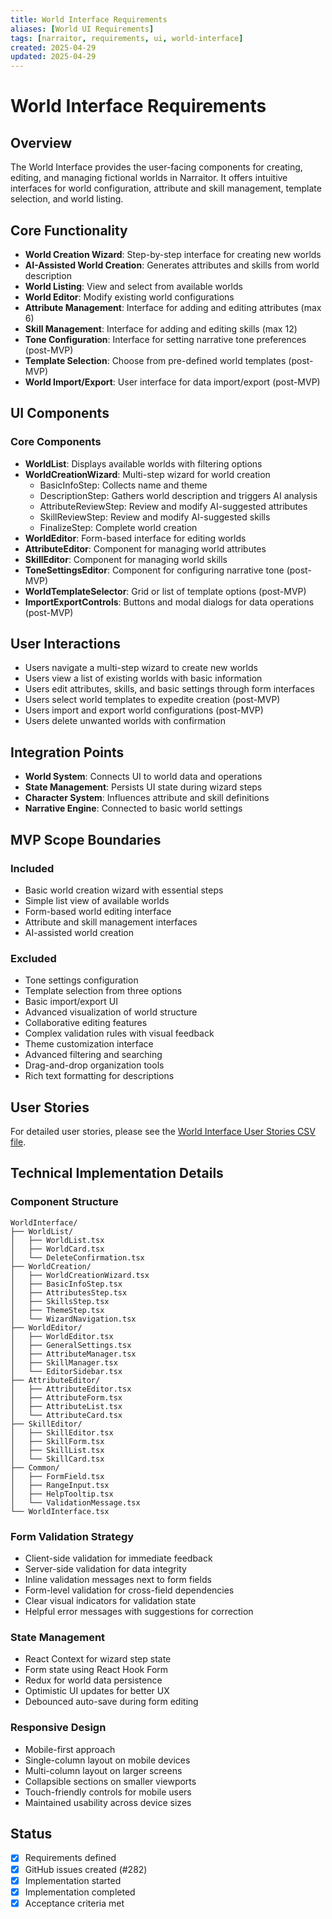 ```yaml
---
title: World Interface Requirements
aliases: [World UI Requirements]
tags: [narraitor, requirements, ui, world-interface]
created: 2025-04-29
updated: 2025-04-29
---
```


# World Interface Requirements

## Overview
The World Interface provides the user-facing components for creating, editing, and managing fictional worlds in Narraitor. It offers intuitive interfaces for world configuration, attribute and skill management, template selection, and world listing.

## Core Functionality
- **World Creation Wizard**: Step-by-step interface for creating new worlds
- **AI-Assisted World Creation**: Generates attributes and skills from world description
- **World Listing**: View and select from available worlds
- **World Editor**: Modify existing world configurations
- **Attribute Management**: Interface for adding and editing attributes (max 6)
- **Skill Management**: Interface for adding and editing skills (max 12)
- **Tone Configuration**: Interface for setting narrative tone preferences (post-MVP)
- **Template Selection**: Choose from pre-defined world templates (post-MVP)
- **World Import/Export**: User interface for data import/export (post-MVP)

## UI Components

### Core Components
- **WorldList**: Displays available worlds with filtering options
- **WorldCreationWizard**: Multi-step wizard for world creation
  - BasicInfoStep: Collects name and theme
  - DescriptionStep: Gathers world description and triggers AI analysis
  - AttributeReviewStep: Review and modify AI-suggested attributes
  - SkillReviewStep: Review and modify AI-suggested skills  
  - FinalizeStep: Complete world creation
- **WorldEditor**: Form-based interface for editing worlds
- **AttributeEditor**: Component for managing world attributes
- **SkillEditor**: Component for managing world skills
- **ToneSettingsEditor**: Component for configuring narrative tone (post-MVP)
- **WorldTemplateSelector**: Grid or list of template options (post-MVP)
- **ImportExportControls**: Buttons and modal dialogs for data operations (post-MVP)

## User Interactions
- Users navigate a multi-step wizard to create new worlds
- Users view a list of existing worlds with basic information
- Users edit attributes, skills, and basic settings through form interfaces
- Users select world templates to expedite creation (post-MVP)
- Users import and export world configurations (post-MVP)
- Users delete unwanted worlds with confirmation

## Integration Points
- **World System**: Connects UI to world data and operations
- **State Management**: Persists UI state during wizard steps
- **Character System**: Influences attribute and skill definitions
- **Narrative Engine**: Connected to basic world settings

## MVP Scope Boundaries

### Included
- Basic world creation wizard with essential steps
- Simple list view of available worlds
- Form-based world editing interface
- Attribute and skill management interfaces
- AI-assisted world creation

### Excluded
- Tone settings configuration
- Template selection from three options
- Basic import/export UI
- Advanced visualization of world structure
- Collaborative editing features
- Complex validation rules with visual feedback
- Theme customization interface
- Advanced filtering and searching
- Drag-and-drop organization tools
- Rich text formatting for descriptions

## User Stories

For detailed user stories, please see the [World Interface User Stories CSV file](./world-configuration-user-stories.csv).

## Technical Implementation Details

### Component Structure
```
WorldInterface/
├── WorldList/
│   ├── WorldList.tsx
│   ├── WorldCard.tsx
│   └── DeleteConfirmation.tsx
├── WorldCreation/
│   ├── WorldCreationWizard.tsx
│   ├── BasicInfoStep.tsx
│   ├── AttributesStep.tsx
│   ├── SkillsStep.tsx
│   ├── ThemeStep.tsx
│   └── WizardNavigation.tsx
├── WorldEditor/
│   ├── WorldEditor.tsx
│   ├── GeneralSettings.tsx
│   ├── AttributeManager.tsx
│   ├── SkillManager.tsx
│   └── EditorSidebar.tsx
├── AttributeEditor/
│   ├── AttributeEditor.tsx
│   ├── AttributeForm.tsx
│   ├── AttributeList.tsx
│   └── AttributeCard.tsx
├── SkillEditor/
│   ├── SkillEditor.tsx
│   ├── SkillForm.tsx
│   ├── SkillList.tsx
│   └── SkillCard.tsx
├── Common/
│   ├── FormField.tsx
│   ├── RangeInput.tsx
│   ├── HelpTooltip.tsx
│   └── ValidationMessage.tsx
└── WorldInterface.tsx
```

### Form Validation Strategy
- Client-side validation for immediate feedback
- Server-side validation for data integrity
- Inline validation messages next to form fields
- Form-level validation for cross-field dependencies
- Clear visual indicators for validation state
- Helpful error messages with suggestions for correction

### State Management
- React Context for wizard step state
- Form state using React Hook Form
- Redux for world data persistence
- Optimistic UI updates for better UX
- Debounced auto-save during form editing

### Responsive Design
- Mobile-first approach
- Single-column layout on mobile devices
- Multi-column layout on larger screens
- Collapsible sections on smaller viewports
- Touch-friendly controls for mobile users
- Maintained usability across device sizes

## Status
- [x] Requirements defined
- [x] GitHub issues created (#282)
- [x] Implementation started
- [x] Implementation completed
- [x] Acceptance criteria met